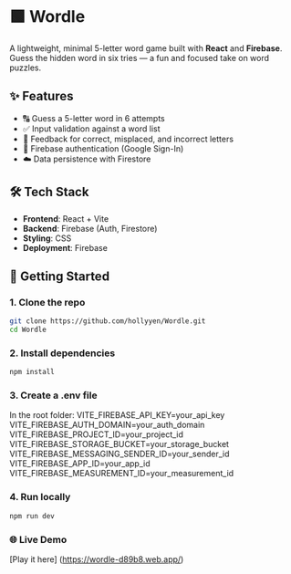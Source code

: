 # 🟩 Wordle

A lightweight, minimal 5-letter word game built with **React** and **Firebase**. Guess the hidden word in six tries — a fun and focused take on word puzzles.

## ✨ Features

- 🔠 Guess a 5-letter word in 6 attempts  
- ✅ Input validation against a word list  
- 🔁 Feedback for correct, misplaced, and incorrect letters  
- 🔐 Firebase authentication (Google Sign-In)  
- ☁️ Data persistence with Firestore 

## 🛠️ Tech Stack

- **Frontend**: React + Vite  
- **Backend**: Firebase (Auth, Firestore)  
- **Styling**: CSS  
- **Deployment**: Firebase 

## 🚀 Getting Started

### 1. Clone the repo

```bash
git clone https://github.com/hollyyen/Wordle.git
cd Wordle
```
### 2. Install dependencies
```bash
npm install
```
### 3. Create a .env file
In the root folder:
VITE_FIREBASE_API_KEY=your_api_key
VITE_FIREBASE_AUTH_DOMAIN=your_auth_domain
VITE_FIREBASE_PROJECT_ID=your_project_id
VITE_FIREBASE_STORAGE_BUCKET=your_storage_bucket
VITE_FIREBASE_MESSAGING_SENDER_ID=your_sender_id
VITE_FIREBASE_APP_ID=your_app_id
VITE_FIREBASE_MEASUREMENT_ID=your_measurement_id

### 4. Run locally
```bash
npm run dev
```
### 🌐 Live Demo
[Play it here] (https://wordle-d89b8.web.app/)

